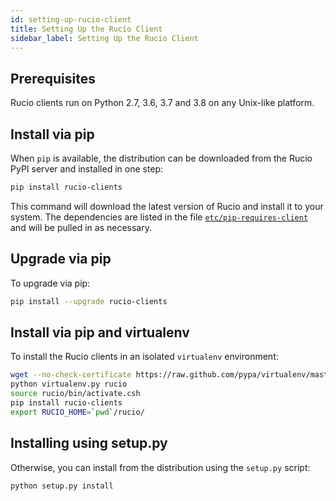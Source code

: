 ```yaml
---
id: setting-up-rucio-client
title: Setting Up the Rucio Client
sidebar_label: Setting Up the Rucio Client
---
```


## Prerequisites

Rucio clients run on Python 2.7, 3.6, 3.7 and 3.8 on any Unix-like
platform.

## Install via pip

When `pip` is available, the distribution can be downloaded from the
Rucio PyPI server and installed in one step:

```bash
pip install rucio-clients
```

This command will download the latest version of Rucio and install it to
your system. The dependencies are listed in the file
[`etc/pip-requires-client`](https://github.com/rucio/rucio/blob/master/etc/pip-requires-client)
and will be pulled in as necessary.

## Upgrade via pip

To upgrade via pip:

```bash
pip install --upgrade rucio-clients
```

## Install via pip and virtualenv

To install the Rucio clients in an isolated `virtualenv` environment:

```bash
wget --no-check-certificate https://raw.github.com/pypa/virtualenv/master/virtualenv.py
python virtualenv.py rucio
source rucio/bin/activate.csh
pip install rucio-clients
export RUCIO_HOME=`pwd`/rucio/
```


## Installing using setup.py

Otherwise, you can install from the distribution using the `setup.py`
script:

```bash
python setup.py install
```
